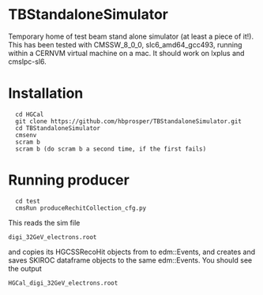 # TBStandaloneSimulator
Temporary home of test beam stand alone simulator (at least a piece of it!). This has been tested with CMSSW_8_0_0, slc6_amd64_gcc493, running within a CERNVM virtual machine on a mac. It should work on lxplus and cmslpc-sl6.

# Installation
```linux
  cd HGCal
  git clone https://github.com/hbprosper/TBStandaloneSimulator.git
  cd TBStandaloneSimulator
  cmsenv
  scram b
  scram b (do scram b a second time, if the first fails)
```
# Running producer
```linux
  cd test
  cmsRun produceRechitCollection_cfg.py
```
This reads the sim file 
```linux
digi_32GeV_electrons.root 
```
and copies its HGCSSRecoHit objects from to edm::Events, and creates and saves SKIROC dataframe objects to the same edm::Events. You should see the output
```linux
HGCal_digi_32GeV_electrons.root 
```
